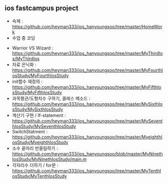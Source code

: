 ios fastcampus project 
----
* 숙제 : https://github.com/heyman333/ios_hanyoungsoo/tree/master/HomeWork
* 수업 중 코딩 
 - Warrior VS Wizard : https://github.com/heyman333/ios_hanyoungsoo/tree/master/MyThirdIos/MyThirdIos
 - 자료 은닉화 : https://github.com/heyman333/ios_hanyoungsoo/tree/master/MyFourthIosStudy/MyFourthIosStudy
 - init함수 재정의 : https://github.com/heyman333/ios_hanyoungsoo/tree/master/MyFifthIosStudy/MyFifthIosStudy
 - 과목평균/도형치수 구하기, 클래스 메소드 : https://github.com/heyman333/ios_hanyoungsoo/tree/master/MySixthIosStudy/MySixthIosStudy
 - 계산기 구현 / If-statement : https://github.com/heyman333/ios_hanyoungsoo/tree/master/MySeventhIosStudy/MySeventhIosStudy
 - SwitchStatment : https://github.com/heyman333/ios_hanyoungsoo/tree/master/MyeighthIosStudy/MyeighthIosStudy
 - 소수 끝자리 반올림하기 : https://github.com/heyman333/ios_hanyoungsoo/blob/master/MyNinethIosStudy/MyNinethIosStudy/main.m
 - 각자리수 더하기 / for문 : https://github.com/heyman333/ios_hanyoungsoo/tree/master/MyTenthIosStudy/MyTenthIosStudy
